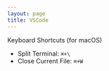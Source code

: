 ```yaml
---
layout: page
title: VSCode
---
```


Keyboard Shortcuts (for macOS)

- Split Terminal: `⌘+\`
- Close Current File: `⌘+W`
